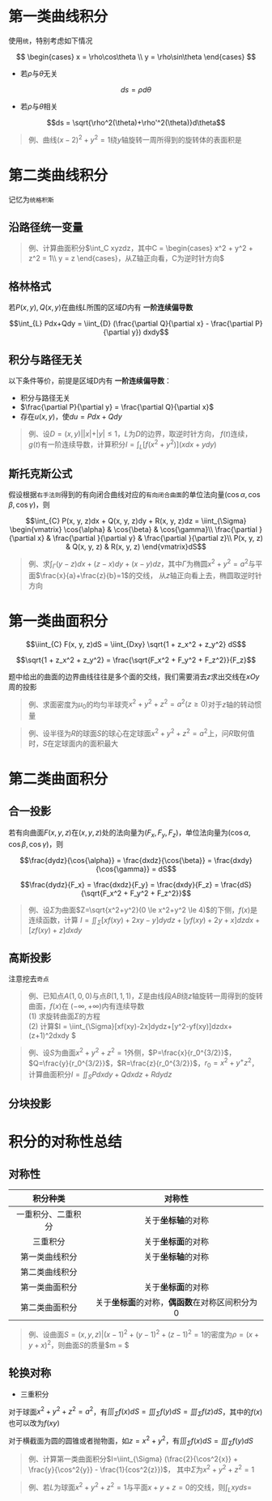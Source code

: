 # 第一类曲线积分

使用`统`，特别考虑如下情况

$$
\begin{cases}
x = \rho\cos\theta \\
y = \rho\sin\theta
\end{cases}
$$

+ 若$\rho$与$\theta$无关

$$ds = \rho d\theta$$

+ 若$\rho$与$\theta$相关

$$ds = \sqrt{\rho^2(\theta)+\rho'^2(\theta)}d\theta$$

> 例、曲线$(x-2)^2 + y^2 = 1$绕$y$轴旋转一周所得到的旋转体的表面积是

# 第二类曲线积分

记忆为`统格积斯`

## 沿路径统一变量

> 例、计算曲面积分$\int_C xyzdz，其中C = \begin{cases}
x^2 + y^2 + z^2 = 1\\
y = z
\end{cases}，从Z轴正向看，C为逆时针方向$

## 格林格式

若$P(x,y), Q(x,y)$在曲线$L$所围的区域$D$内有 **一阶连续偏导数**

$$\int_{L} Pdx+Qdy = \iint_{D} (\frac{\partial Q}{\partial x} - \frac{\partial P}{\partial y}) dxdy$$

## 积分与路径无关

以下条件等价，前提是区域D内有 **一阶连续偏导数**：
+ 积分与路径无关
+ $\frac{\partial P}{\partial y} = \frac{\partial Q}{\partial x}$
+ 存在$u(x,y)$，使$du = Pdx + Qdy$

> 例、设$D = {(x, y) | |x| + |y| \le 1}$，$L$为$D$的边界，取逆时针方向，
> $f(t)$连续，$g(t)$有一阶连续导数，计算积分$I = \int_{L} [f(x^2 + y^2)] (xdx + ydy)$

## 斯托克斯公式

假设根据`右手法则`得到的有向闭合曲线对应的`有向闭合曲面`的单位法向量$(\cos{\alpha}, \cos{\beta}, \cos{\gamma})$，则

$$\int_{C} P(x, y, z)dx + Q(x, y, z)dy + R(x, y, z)dz = \iint_{\Sigma} \begin{vmatrix}
\cos{\alpha} & \cos{\beta} & \cos{\gamma}\\
\frac{\partial }{\partial x} & \frac{\partial }{\partial y} & \frac{\partial }{\partial z}\\
P(x, y, z) & Q(x, y, z) & R(x, y, z)
\end{vmatrix}dS$$ 

> 例、求$\int_{\Gamma}(y-z)dx+(z-x)dy+(x-y)dz$，其中$\Gamma$为椭圆$x^2+y^2=a^2$与平面$\frac{x}{a}+\frac{z}{b}=1$的交线，
> 从$z$轴正向看上去，椭圆取逆时针方向

# 第一类曲面积分

$$\iint_{C} F(x, y, z)dS = \iint_{Dxy} \sqrt{1 + z_x^2 + z_y^2} dS$$

$$\sqrt{1 + z_x^2 + z_y^2} = \frac{\sqrt{F_x^2 + F_y^2 + F_z^2}}{F_z}$$

题中给出的曲面的边界曲线往往是多个面的交线，我们需要消去$z$求出交线在$xOy$周的投影 

> 例、求面密度为$\mu_0$的均匀半球壳$x^2+y^2+z^2=a^2(z \ge 0)$对于$z$轴的转动惯量

> 例、设半径为$R$的球面$S$的球心在定球面$x^2+y^2+z^2=a^2$上，问$R$取何值时，$S$在定球面内的面积最大

# 第二类曲面积分

## 合一投影

若有向曲面$F(x, y, z)$在$(x, y, z)$处的法向量为$(F_x, F_y, F_z)$，单位法向量为$(\cos{\alpha}, \cos{\beta}, \cos{\gamma})$，则

$$\frac{dydz}{\cos{\alpha}} = \frac{dxdz}{\cos{\beta}} = \frac{dxdy}{\cos{\gamma}} = dS$$ 

$$\frac{dydz}{F_x} = \frac{dxdz}{F_y} = \frac{dxdy}{F_z} = \frac{dS}{\sqrt{F_x^2 + F_y^2 + F_z^2}}$$ 

> 例、设$\Sigma$为曲面$Z=\sqrt{x^2+y^2}(0 \le x^2+y^2 \le 4)$的下侧，$f(x)$是连续函数，计算
> $I = \iint_{\Sigma} [xf(xy)+2xy-y]dydz + [yf(xy)+2y+x]dzdx + [zf(xy)+z]dxdy$

## 高斯投影

注意挖去`奇点` 

> 例、已知点$A(1,0,0)$与点$B(1,1,1)$，$\Sigma$是由线段$AB$绕$z$轴旋转一周得到的旋转曲面，$f(x)$在
> $(-\infty, +\infty)$内有连续导数  
(1) 求旋转曲面$\Sigma$的方程  
(2) 计算$I = \iint_{\Sigma}[xf(xy)-2x]dydz+[y^2-yf(xy)]dzdx+(z+1)^2dxdy $

> 例、设$S$为曲面$x^2+y^2+z^2=1$外侧，$P=\frac{x}{r_0^{3/2}}$，$Q=\frac{y}{r_0^{3/2}}$，$R=\frac{z}{r_0^{3/2}}$，$r_0=x^2+y^+z^2$，
> 计算曲面积分$I=\iint_{S} Pdxdy+Qdxdz+Rdydz$

## 分块投影

# 积分的对称性总结

## 对称性

| 积分种类           | 对称性                                            |
| :-:                | :-:                                               |
| 一重积分、二重积分 | 关于**坐标轴**的对称                              |
| 三重积分           | 关于**坐标面**的对称                              |
| 第一类曲线积分     | 关于**坐标轴**的对称                              |
| 第二类曲线积分     |                                                   |
| 第一类曲面积分     | 关于**坐标面**的对称                              |
| 第二类曲面积分     | 关于**坐标面**的对称，**偶函数**在对称区间积分为0 |

> 例、设曲面$S = {(x,y,z) | (x-1)^2 + (y-1)^2 + (z-1)^2 = 1}$的密度为$\rho = (x + y + x)^2$，则曲面$S$的质量$m = $

## 轮换对称

+ 三重积分

对于球面$x^2+y^2+z^2=a^2$，有$\iiint_{\Sigma} f(x)dS = \iiint_{\Sigma} f(y)dS = \iiint_{\Sigma} f(z)dS$，其中的$f(x)$也可以改为$f(xy)$ 

对于横截面为圆的圆锥或者抛物面，如$z=x^2+y^2$，有$\iiint_{\Sigma} f(x)dS = \iiint_{\Sigma} f(y)dS$ 

> 例、计算第一类曲面积分$I=\iint_{\Sigma} (\frac{2}{\cos^2{x}} + \frac{y}{\cos^2{y}} - \frac{1}{cos^2{z}})$，
> 其中$\Sigma$为$x^2+y^2+z^2=1$ 

> 例、若$L$为球面$x^2+y^2+z^2=1$与平面$x+y+z=0$的交线，则$\int_L xyds=$
